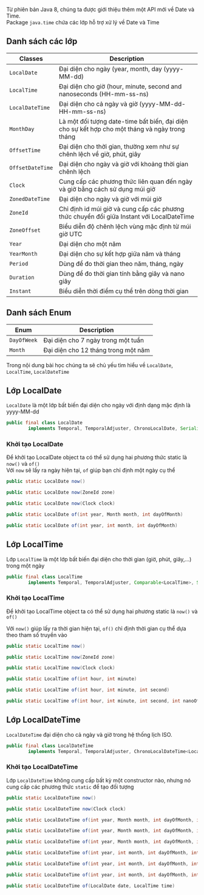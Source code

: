 Từ phiên bản Java 8, chúng ta được giới thiệu thêm một API mới về Date và Time.  
Package `java.time` chứa các lớp hỗ trợ xử lý về Date và Time  

## Danh sách các lớp 

| Classes | Description |
| --- | --- | 
| `LocalDate` | Đại diện cho ngày (year, month, day (yyyy-MM-dd) |
| `LocalTime` | Đại diện cho giờ (hour, minute, second and nanoseconds (HH-mm-ss-ns) |  
| `LocalDateTime` | Đại diện cho cả ngày và giờ (yyyy-MM-dd-HH-mm-ss-ns) | 
| `MonthDay` | Là một đối tượng date-time bất biến, đại diện cho sự kết hợp cho một tháng và ngày trong tháng | 
| `OffsetTime` | Đại diện cho thời gian, thường xem như sự chênh lệch về giờ, phút, giây| 
| `OffsetDateTime` | Đại diện cho ngày và giờ với khoảng thời gian chênh lệch | 
| `Clock` | Cung cấp các phương thức liên quan đến ngày và giờ bằng cách sử dụng múi giờ | 
| `ZonedDateTime` | Đại diện cho ngày và giờ với múi giờ | 
| `ZoneId` | Chỉ định id múi giờ và cung cấp các phương thức chuyển đổi giữa Instant với LocalDateTime | 
| `ZoneOffset` | Biểu diễn độ chênh lệch vùng mặc định từ múi giờ UTC | 
| `Year` | Đại diện cho một năm | 
| `YearMonth` | Đại diện cho sự kết hợp giữa năm và tháng | 
| `Period` | Dùng để đo thời gian theo năm, tháng, ngày | 
| `Duration` | Dùng để đo thời gian tính bằng giây và nano giây | 
| `Instant` | Biểu diễn thời điểm cụ thể trên dòng thời gian | 


## Danh sách Enum  
| Enum | Description | 
| --- | --- | 
| `DayOfWeek` | Đại diện cho 7 ngày trong một tuần | 
| `Month` | Đại diện cho 12 tháng trong một năm | 

Trong nội dung bài học chúng ta sẽ chủ yếu tìm hiểu về `LocalDate`, `LocalTime`, `LocalDateTime`


## Lớp LocalDate  
`LocalDate` là một lớp bất biến đại diện cho ngày với định dạng mặc định là yyyy-MM-dd  

```java
public final class LocalDate
        implements Temporal, TemporalAdjuster, ChronoLocalDate, Serializable
```  

### Khởi tạo LocalDate
Để khởi tạo LocalDate object ta có thể sử dụng hai phương thức static là `now()` và `of()`   
Với `now` sẽ lấy ra ngày hiện tại, `of` giúp bạn chỉ định một ngày cụ thể

```java
public static LocalDate now()

public static LocalDate now(ZoneId zone)

public static LocalDate now(Clock clock)  

public static LocalDate of(int year, Month month, int dayOfMonth)

public static LocalDate of(int year, int month, int dayOfMonth)
```

## Lớp LocalTime
Lớp `LocalTime` là một lớp bất biến đại diện cho thời gian (giờ, phút, giây,...) trong một ngày  

```java
public final class LocalTime
        implements Temporal, TemporalAdjuster, Comparable<LocalTime>, Serializable 
```  

### Khởi tạo LocalTime

Để khởi tạo LocalTime object ta có thể sử dụng hai phương static là `now()` và `of()` 

Với `now()` giúp lấy ra thời gian hiện tại, `of()` chỉ định thời gian cụ thể dựa theo tham số truyền vào  

```java
public static LocalTime now()

public static LocalTime now(ZoneId zone)  

public static LocalTime now(Clock clock)  

public static LocalTime of(int hour, int minute)  

public static LocalTime of(int hour, int minute, int second)  

public static LocalTime of(int hour, int minute, int second, int nanoOfSecond)
```

## Lớp LocalDateTime  
`LocalDateTime` đại diện cho cả ngày và giờ trong hệ thống lịch ISO.  
```java
public final class LocalDateTime
        implements Temporal, TemporalAdjuster, ChronoLocalDateTime<LocalDate>, Serializable 
```

### Khởi tạo LocalDateTime
Lớp `LocalDateTime` không cung cấp bất kỳ một constructor nào, nhưng nó cung cấp các phương thức `static` để tạo đối tượng  

```java
public static LocalDateTime now()  

public static LocalDateTime now(Clock clock) 

public static LocalDateTime of(int year, Month month, int dayOfMonth, int hour, int minute)

public static LocalDateTime of(int year, Month month, int dayOfMonth, int hour, int minute, int second)

public static LocalDateTime of(int year, Month month, int dayOfMonth, int hour, int minute, int second, int nanoOfSecond)

public static LocalDateTime of(int year, int month, int dayOfMonth, int hour, int minute)

public static LocalDateTime of(int year, int month, int dayOfMonth, int hour, int minute, int second)

public static LocalDateTime of(int year, int month, int dayOfMonth, int hour, int minute, int second, int nanoOfSecond)

public static LocalDateTime of(LocalDate date, LocalTime time)
```